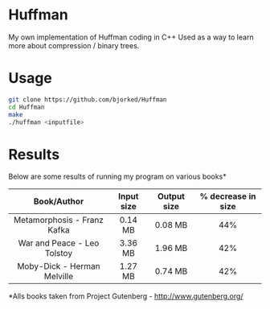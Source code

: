 # Huffman
My own implementation of Huffman coding in C++
Used as a way to learn more about compression / binary trees.

# Usage
```bash
git clone https://github.com/bjorked/Huffman
cd Huffman
make
./huffman <inputfile>
```

# Results
Below are some results of running my program on various books*


| Book/Author | Input size | Output size | % decrease in size |
|:-----------:|:----------:|:-----------:|:------------------:|
|Metamorphosis - Franz Kafka | 0.14 MB | 0.08 MB | 44% |
|War and Peace - Leo Tolstoy | 3.36 MB | 1.96 MB | 42% |
|Moby-Dick - Herman Melville | 1.27 MB | 0.74 MB | 42% |

*Alls books taken from Project Gutenberg - http://www.gutenberg.org/
